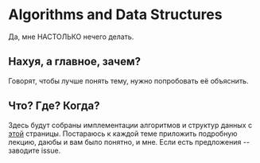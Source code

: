 # Algorithms and Data Structures

Да, мне НАСТОЛЬКО нечего делать.


## Нахуя, а главное, зачем? 

Говорят, чтобы лучше понять тему, нужно попробовать её объяснить.

## Что? Где? Когда?


Здесь будут собраны имплементации алгоритмов и структур данных с [этой](https://neerc.ifmo.ru/wiki/index.php?title=%D0%90%D0%BB%D0%B3%D0%BE%D1%80%D0%B8%D1%82%D0%BC%D1%8B_%D0%B8_%D1%81%D1%82%D1%80%D1%83%D0%BA%D1%82%D1%83%D1%80%D1%8B_%D0%B4%D0%B0%D0%BD%D0%BD%D1%8B%D1%85) страницы.
Постараюсь к каждой теме приложить подробную лекцию, даюбы и вам было понятно, и мне. Если есть предложения -- заводите issue.
